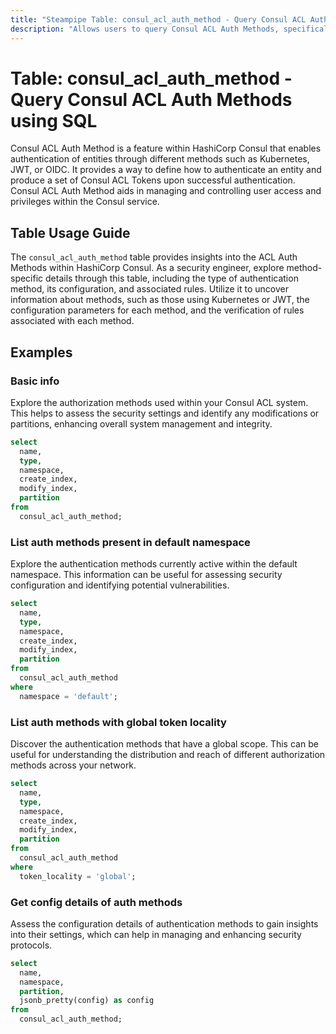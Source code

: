 ```yaml
---
title: "Steampipe Table: consul_acl_auth_method - Query Consul ACL Auth Methods using SQL"
description: "Allows users to query Consul ACL Auth Methods, specifically the configuration and rules of each method, providing insights into access control within the Consul service."
---
```


# Table: consul_acl_auth_method - Query Consul ACL Auth Methods using SQL

Consul ACL Auth Method is a feature within HashiCorp Consul that enables authentication of entities through different methods such as Kubernetes, JWT, or OIDC. It provides a way to define how to authenticate an entity and produce a set of Consul ACL Tokens upon successful authentication. Consul ACL Auth Method aids in managing and controlling user access and privileges within the Consul service.

## Table Usage Guide

The `consul_acl_auth_method` table provides insights into the ACL Auth Methods within HashiCorp Consul. As a security engineer, explore method-specific details through this table, including the type of authentication method, its configuration, and associated rules. Utilize it to uncover information about methods, such as those using Kubernetes or JWT, the configuration parameters for each method, and the verification of rules associated with each method.

## Examples

### Basic info
Explore the authorization methods used within your Consul ACL system. This helps to assess the security settings and identify any modifications or partitions, enhancing overall system management and integrity.

```sql
select
  name,
  type,
  namespace,
  create_index,
  modify_index,
  partition
from
  consul_acl_auth_method;
```

### List auth methods present in default namespace
Explore the authentication methods currently active within the default namespace. This information can be useful for assessing security configuration and identifying potential vulnerabilities.

```sql
select
  name,
  type,
  namespace,
  create_index,
  modify_index,
  partition
from
  consul_acl_auth_method
where
  namespace = 'default';
```

### List auth methods with global token locality
Discover the authentication methods that have a global scope. This can be useful for understanding the distribution and reach of different authorization methods across your network.

```sql
select
  name,
  type,
  namespace,
  create_index,
  modify_index,
  partition
from
  consul_acl_auth_method
where
  token_locality = 'global';
```

### Get config details of auth methods
Assess the configuration details of authentication methods to gain insights into their settings, which can help in managing and enhancing security protocols.

```sql
select
  name,
  namespace,
  partition,
  jsonb_pretty(config) as config
from
  consul_acl_auth_method;
```
